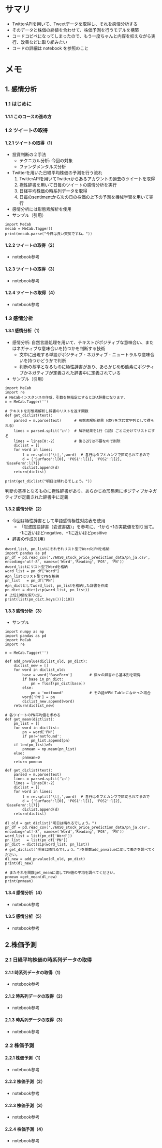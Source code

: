 # サマリ
- TwitterAPIを用いて、Tweetデータを取得し、それを感情分析する
- そのデータと株価の終値を合わせて、株価予測を行うモデルを構築
- コードコピペになってしまったので、もう一度ちゃんと内容を抑えながら実行、改善などに取り組みたい
- コードの詳細は notebook を参照のこと

# メモ
## 1. 感情分析
### 1.1 はじめに
#### 1.1.1 このコースの進め方
### 1.2 ツイートの取得
#### 1.2.1 ツイートの取得（1）
- 投資判断の２手法
    - テクニカル分析: 今回の対象
    - ファンダメンタルズ分析
- Twitterを用いた日経平均株価の予測を行う流れ
    1. TwitterAPIを用いてTwitterからあるアカウントの過去のツイートを取得
    2. 極性辞書を用いて日毎のツイートの感情分析を実行
    3. 日経平均株価の時系列データを取得
    4. 日毎のsentimentから次の日の株価の上下の予測を機械学習を用いて実行
- 感情分析には形態素解析を使用
- サンプル（引用）
```
import MeCab
mecab = MeCab.Tagger()
print(mecab.parse("今日は良い天気ですね。"))
```
#### 1.2.2 ツイートの取得（2）
- notebook参考
#### 1.2.3 ツイートの取得（3）
- notebook参考
#### 1.2.4 ツイートの取得（4）
- notebook参考
### 1.3 感情分析
#### 1.3.1 感情分析（1）
- 感情分析: 自然言語処理を用いて、テキストがポジティブな意味合い、またはネガティブな意味合いを持つかを判断する技術
    - 文中に出現する単語がポジティブ・ネガティブ・ニュートラルな意味合いを持つかどうかで判断
    - 判断の基準となるものに極性辞書があり、あらかじめ形態素にポジティブかネガティブが定義された辞書中に定義されている
- サンプル（引用）
```
import MeCab
import re
# MeCabインスタンスの作成．引数を無指定にするとIPA辞書になります．
m = MeCab.Tagger('')

# テキストを形態素解析し辞書のリストを返す関数
def get_diclist(text):
    parsed = m.parse(text)      # 形態素解析結果（改行を含む文字列として得られる）
    lines = parsed.split('\n')  # 解析結果を1行（1語）ごとに分けてリストにする
    lines = lines[0:-2]         # 後ろ2行は不要なので削除
    diclist = []
    for word in lines:
        l = re.split('\t|,',word)  # 各行はタブとカンマで区切られてるので
        d = {'Surface':l[0], 'POS1':l[1], 'POS2':l[2], 'BaseForm':l[7]}
        diclist.append(d)
    return(diclist)

print(get_diclist("明日は晴れるでしょう。"))
```

判断の基準となるものに極性辞書があり、あらかじめ形態素にポジティブかネガティブが定義された辞書中に定義
#### 1.3.2 感情分析（2）
- 今回は極性辞書として単語感情極性対応表を使用
    - 「岩波国語辞書（岩波書店）」を参考に、-1から+1の実数値を割り当て。 -1に近いほどnegative、+1に近いほどpositive
- 辞書の作成(引用)
```
#word_list, pn_listにそれぞれリスト型でWordとPNを格納
import pandas as pd
pn_df = pd.read_csv('./6050_stock_price_prediction_data/pn_ja.csv', encoding='utf-8', names=('Word','Reading','POS', 'PN'))
#word_listにリスト型でWordを格納
word_list = pn_df["Word"]
#pn_listにリスト型でPNを格納
pn_list   = pn_df["PN"]
#pn_dictとしてword_list, pn_listを格納した辞書を作成
pn_dict = dict(zip(word_list, pn_list))
# 上位10個を取り出し
print(list(pn_dict.keys())[:10])
```
#### 1.3.3 感情分析（3）
- サンプル
```
import numpy as np
import pandas as pd
import MeCab
import re

m = MeCab.Tagger('')

def add_pnvalue(diclist_old, pn_dict):
    diclist_new = []
    for word in diclist_old:
        base = word['BaseForm']        # 個々の辞書から基本形を取得
        if base in pn_dict:
            pn = float(pn_dict[base]) 
        else:
            pn = 'notfound'            # その語がPN Tableになかった場合
        word['PN'] = pn
        diclist_new.append(word)
    return(diclist_new)

# 各ツイートのPN平均値を求める
def get_mean(dictlist):
    pn_list = []
    for word in dictlist:
        pn = word['PN']
        if pn!='notfound':
            pn_list.append(pn)
    if len(pn_list)>0:
        pnmean = np.mean(pn_list)
    else:
        pnmean=0
    return pnmean

def get_diclist(text):
    parsed = m.parse(text)     
    lines = parsed.split('\n')  
    lines = lines[0:-2]         
    diclist = []
    for word in lines:
        l = re.split('\t|,',word)  # 各行はタブとカンマで区切られてるので
        d = {'Surface':l[0], 'POS1':l[1], 'POS2':l[2], 'BaseForm':l[7]}
        diclist.append(d)
    return(diclist)

dl_old = get_diclist("明日は晴れるでしょう。")
pn_df = pd.read_csv('./6050_stock_price_prediction_data/pn_ja.csv', encoding='utf-8', names=('Word','Reading','POS', 'PN'))
word_list = list(pn_df['Word'])
pn_list   = list(pn_df['PN'])
pn_dict = dict(zip(word_list, pn_list))
# get_diclist("明日は晴れるでしょう。")を関数add_pnvalueに渡して働きを調べてください。
dl_new = add_pnvalue(dl_old, pn_dict)
print(dl_new)

# またそれを関数get_meanに渡してPN値の平均を調べてください。
pnmean =get_mean(dl_new)
print(pnmean)
```
#### 1.3.4 感情分析（4）
- notebook参考
#### 1.3.5 感情分析（5）
- notebook参考

## 2.株価予測
### 2.1 日経平均株価の時系列データの取得
#### 2.1.1 時系列データの取得（1）
- notebook参考
#### 2.1.2 時系列データの取得（2）
- notebook参考
#### 2.1.3 時系列データの取得（3）
- notebook参考
### 2.2 株価予測
#### 2.2.1 株価予測（1）
- notebook参考
#### 2.2.2 株価予測（2）
- notebook参考
#### 2.2.3 株価予測（3）
- notebook参考
#### 2.2.4 株価予測（4）
- notebook参考